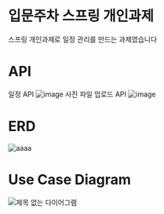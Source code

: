 # 입문주차 스프링 개인과제
스프링 개인과제로 일정 관리를 만드는 과제였습니다

# API
일정 API
![image](https://github.com/Rehamus/calendar/assets/161007461/ec78a509-0574-4daa-a1d8-8e98467a782e)
사진 파일 업로드 API
![image](https://github.com/Rehamus/calendar/assets/161007461/fa6315fc-226b-4df5-bd45-ba824666b1d8)

# ERD
![aaaa](https://github.com/Rehamus/calendar/assets/161007461/d9ceda9b-f44c-42a9-a061-dde8b8506798)

# Use Case Diagram
![제목 없는 다이어그램](https://github.com/Rehamus/calendar/assets/161007461/48c70acb-df5d-44a1-986f-58955ec425d9)


